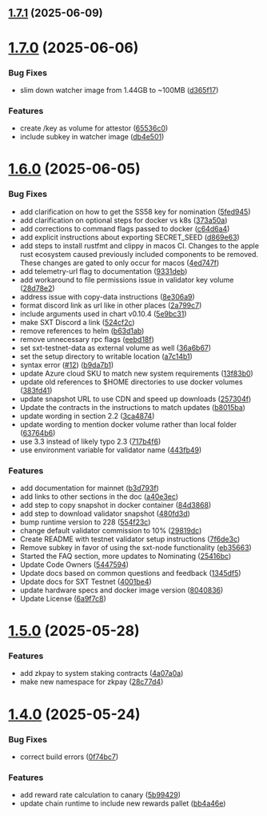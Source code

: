 ## [1.7.1](https://github.com/spaceandtimefdn/sxt-node/compare/v1.7.0...v1.7.1) (2025-06-09)



# [1.7.0](https://github.com/spaceandtimefdn/sxt-node/compare/v1.6.0...v1.7.0) (2025-06-06)


### Bug Fixes

* slim down watcher image from 1.44GB to ~100MB ([d365f17](https://github.com/spaceandtimefdn/sxt-node/commit/d365f1741d314c143902f5ba65568d781c380ee5))


### Features

* create /key as volume for attestor ([65536c0](https://github.com/spaceandtimefdn/sxt-node/commit/65536c017ad8074a65698a772f4591c3829fb530))
* include subkey in watcher image ([db4e501](https://github.com/spaceandtimefdn/sxt-node/commit/db4e50102116856fcc74b1c4b3006a74c0dda5e1))



# [1.6.0](https://github.com/spaceandtimefdn/sxt-node/compare/v1.5.0...v1.6.0) (2025-06-05)


### Bug Fixes

* add clarification on how to get the SS58 key for nomination ([5fed945](https://github.com/spaceandtimefdn/sxt-node/commit/5fed945b976a15d8b2768bfe836382cef9bb0dd7))
* add clarification on optional steps for docker vs k8s ([373a50a](https://github.com/spaceandtimefdn/sxt-node/commit/373a50a50cea7a4d41169384f373bb2d1cc511fa))
* add corrections to command flags passed to docker ([c64d6a4](https://github.com/spaceandtimefdn/sxt-node/commit/c64d6a48e0198b9f9f1c8d544172fca4d3e89326))
* add explicit instructions about exporting SECRET_SEED ([d869e63](https://github.com/spaceandtimefdn/sxt-node/commit/d869e631b97cb52bd1e7fd7a8706786cb53dba17))
* add steps to install rustfmt and clippy in macos CI. Changes to the apple rust ecosystem caused previously included components to be removed. These changes are gated to only occur for macos ([4ed747f](https://github.com/spaceandtimefdn/sxt-node/commit/4ed747f5d68b577c7fb09f9c5c29751701effe66))
* add telemetry-url flag to documentation ([9331deb](https://github.com/spaceandtimefdn/sxt-node/commit/9331debdf51874d2eb3ca193fa098e6dafcc5d9a))
* add workaround to file permissions issue in validator key volume ([28d78e2](https://github.com/spaceandtimefdn/sxt-node/commit/28d78e2ed1486d4c23a6764dcf98185dc0f3a024))
* address issue with copy-data instructions ([8e306a9](https://github.com/spaceandtimefdn/sxt-node/commit/8e306a946d7d7a6d6d83c6cd428ed2d5b9c932c7))
* format discord link as url like in other places ([2a799c7](https://github.com/spaceandtimefdn/sxt-node/commit/2a799c7588adddc48f25a73aa5ed52e18faf6212))
* include arguments used in chart v0.10.4 ([5e9bc31](https://github.com/spaceandtimefdn/sxt-node/commit/5e9bc3117b043247a00ed4a2c9cf1eec7f4e89cc))
* make SXT Discord a link ([524cf2c](https://github.com/spaceandtimefdn/sxt-node/commit/524cf2c41c0b222be695e9d7d23ecdddf3194a5e))
* remove references to helm ([b63d1ab](https://github.com/spaceandtimefdn/sxt-node/commit/b63d1ab0ada74f2ddcd800f8f9d2a9a88d4a83e9))
* remove unnecessary rpc flags ([eebd18f](https://github.com/spaceandtimefdn/sxt-node/commit/eebd18fac32bac4d3cb01867c763d77ec54c1c47))
* set sxt-testnet-data as external volume as well ([36a6b67](https://github.com/spaceandtimefdn/sxt-node/commit/36a6b67e372595a04868c1affee9ed3a0d59e41b))
* set the setup directory to writable location ([a7c14b1](https://github.com/spaceandtimefdn/sxt-node/commit/a7c14b1f17605ca4b68855e76ffbd85d46bcf689))
* syntax error ([#12](https://github.com/spaceandtimefdn/sxt-node/issues/12)) ([b9da7b1](https://github.com/spaceandtimefdn/sxt-node/commit/b9da7b18ac0343717e537f9ab294f6699b047bee))
* update Azure cloud SKU to match new system requirements ([13f83b0](https://github.com/spaceandtimefdn/sxt-node/commit/13f83b0616d6069cbe736a9b50c6b59716232065))
* update old references to $HOME directories to use docker volumes ([383fd41](https://github.com/spaceandtimefdn/sxt-node/commit/383fd4146dd0fa0be9dd092b602d1a49433c1fb5))
* update snapshot URL to use CDN and speed up downloads ([257304f](https://github.com/spaceandtimefdn/sxt-node/commit/257304f2391085d68bb70a7da04c46b24a632285))
* Update the contracts in the instructions to match updates ([b8015ba](https://github.com/spaceandtimefdn/sxt-node/commit/b8015baf403bf8a7ad41913cf4704d3abd5070b7))
* update wording in section 2.2 ([3ca4874](https://github.com/spaceandtimefdn/sxt-node/commit/3ca48745df44c5de2297ee62196292c4979e4111))
* update wording to mention docker volume rather than local folder ([63764b6](https://github.com/spaceandtimefdn/sxt-node/commit/63764b6fbe6f954615bf14b359928bf05b701735))
* use 3.3 instead of likely typo 2.3 ([717b4f6](https://github.com/spaceandtimefdn/sxt-node/commit/717b4f698656af8789a7524cc62ed2d02d2ced5c))
* use environment variable for validator name ([443fb49](https://github.com/spaceandtimefdn/sxt-node/commit/443fb49f1a7e2e0d93cd8cd3ca499cfb8d752967))


### Features

* add documentation for mainnet ([b3d793f](https://github.com/spaceandtimefdn/sxt-node/commit/b3d793fc6fd162389f0f1fe8aa18043debacfee7))
* add links to other sections in the doc ([a40e3ec](https://github.com/spaceandtimefdn/sxt-node/commit/a40e3ec4065dfbd3666fd9ee7492a4c3750f3b72))
* add step to copy snapshot in docker container ([84d3868](https://github.com/spaceandtimefdn/sxt-node/commit/84d3868863f207f9051afe61c195efdca16c3b60))
* add step to download validator snapshot ([480fd3d](https://github.com/spaceandtimefdn/sxt-node/commit/480fd3deef41699f104827222a3c2e85e5d67ce1))
* bump runtime version to 228 ([554f23c](https://github.com/spaceandtimefdn/sxt-node/commit/554f23c4b4ed6f3dabf2ef38963d66419e281f85))
* change default validator commission to 10% ([29819dc](https://github.com/spaceandtimefdn/sxt-node/commit/29819dc59d96bbb6325c2bb984492d898047e37f))
* Create README with testnet validator setup instructions ([7f6de3c](https://github.com/spaceandtimefdn/sxt-node/commit/7f6de3c02f35b6986c43f5272f415b4b0e1af5bc))
* Remove subkey in favor of using the sxt-node functionality ([eb35663](https://github.com/spaceandtimefdn/sxt-node/commit/eb35663f08b00bfa92108be3dfa56b8164afc71a))
* Started the FAQ section, more updates to Nominating ([25416bc](https://github.com/spaceandtimefdn/sxt-node/commit/25416bcebf82e927376eeb0b5a8bd6f2837b7c40))
* Update Code Owners ([5447594](https://github.com/spaceandtimefdn/sxt-node/commit/5447594617ae7c876d4acd3373cdbe2490ed073b))
* Update docs based on common questions and feedback ([1345df5](https://github.com/spaceandtimefdn/sxt-node/commit/1345df52773167b3d272790ab3c005e3b436d725))
* Update docs for SXT Testnet ([4001be4](https://github.com/spaceandtimefdn/sxt-node/commit/4001be4b9807b714066f92c1985dcab723aa0173))
* update hardware specs and docker image version ([8040836](https://github.com/spaceandtimefdn/sxt-node/commit/8040836a81f7b7bf5157abb4f1543a65762c974d))
* Update License ([6a9f7c8](https://github.com/spaceandtimefdn/sxt-node/commit/6a9f7c8fc72fbd6e8a8248e4e40a7ba8989b9904))



# [1.5.0](https://github.com/spaceandtimefdn/sxt-node/compare/v1.4.0...v1.5.0) (2025-05-28)


### Features

* add zkpay to system staking contracts ([4a07a0a](https://github.com/spaceandtimefdn/sxt-node/commit/4a07a0ad40c9ec7e42cc007daa5a5a6e0520fad7))
* make new namespace for zkpay ([28c77d4](https://github.com/spaceandtimefdn/sxt-node/commit/28c77d47147967b3859486479b128dd5980c126b))



# [1.4.0](https://github.com/spaceandtimefdn/sxt-node/compare/v1.3.0...v1.4.0) (2025-05-24)


### Bug Fixes

* correct build errors ([0f74bc7](https://github.com/spaceandtimefdn/sxt-node/commit/0f74bc7c50feed96c4c9c7bb700fe0315677484f))


### Features

* add reward rate calculation to canary ([5b99429](https://github.com/spaceandtimefdn/sxt-node/commit/5b99429894f9f39e7ea8deea4d7c10660c619b91))
* update chain runtime to include new rewards pallet ([bb4a46e](https://github.com/spaceandtimefdn/sxt-node/commit/bb4a46e0c0559f1a2fb1b1bebcdbc65e49ae3685))



